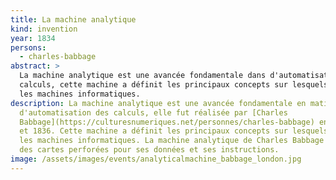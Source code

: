 ```yaml
---
title: La machine analytique
kind: invention
year: 1834
persons:
  - charles-babbage
abstract: >
  La machine analytique est une avancée fondamentale dans d'automatisation des
  calculs, cette machine a définit les principaux concepts sur lesquels reposent
  les machines informatiques.
description: La machine analytique est une avancée fondamentale en matière
  d'automatisation des calculs, elle fut réalisée par [Charles
  Babbage](https://culturesnumeriques.net/personnes/charles-babbage) entre 1834
  et 1836. Cette machine a définit les principaux concepts sur lesquels reposent
  les machines informatiques. La machine analytique de Charles Babbage utilisait
  des cartes perforées pour ses données et ses instructions.
image: /assets/images/events/analyticalmachine_babbage_london.jpg
---
```

